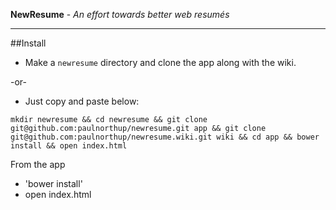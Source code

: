 **NewResume** - *An effort towards better web resumés*

---

##Install
  - Make a `newresume` directory and clone the app along with the wiki.

-or-

  - Just copy and paste below:

`mkdir newresume && cd newresume && git clone git@github.com:paulnorthup/newresume.git app && git clone git@github.com:paulnorthup/newresume.wiki.git wiki && cd app && bower install && open index.html`
  
From the app
  - 'bower install'
  - open index.html
